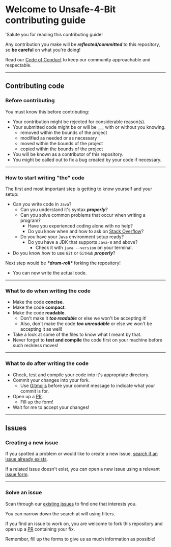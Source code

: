 # Welcome to Unsafe-4-Bit contributing guide

'Salute you for reading this contributing guide!

Any contribution you make will be ***reflected/committed*** to this repository,
so **be careful** on what you're doing!

Read our [Code of Conduct](./CODE_OF_CONDUCT.md) to keep our community approachable and respectable.

---

## Contributing code

### Before contributing

You must know this before contributing:

- Your contribution might be rejected for considerable reason(s).
- Your submitted code might be or will be ___ with or without you knowing.
  - removed within the bounds of the project
  - modified as needed or as necessary
  - moved within the bounds of the project
  - copied within the bounds of the project
- You will be known as a contributor of this repository.
- You might be called out to fix a bug created by your code if necessary.

---

### How to start writing "the" code

The first and most important step is getting to know yourself and your setup:
  - Can you write code in `Java`?
    - Can you understand it's syntax ***properly***?
    - Can you solve common problems that occur when writing a program?
      - Have you experienced coding alone with no help?
      - Do you know when and how to ask on [Stack Overflow](https://stackoverflow.com/)?
    - Do you have your `Java` environment setup ready?
      - Do you have a JDK that supports `Java-8` and above?
        - Check it with `java --version` on your terminal.
  - Do you know how to use `Git` or `GitHub` ***properly***?

Next step would be ***\*drum-roll\**** forking the repository!
  - You can now write the actual code.

---

### What to do when writing the code

  - Make the code **concise**.
  - Make the code **compact**.
  - Make the code **readable**.
    - Don't make it ***too readable*** or else we won't be accepting it!
    - Also, don't make the code ***too unreadable*** or else we won't be accepting it as well!
  - Take a look at some of the files to know what I meant by that.
  - Never forget to **test and compile** the code first on your machine before such reckless moves!

---

### What to do after writing the code

  - Check, test and compile your code into it's appropriate directory.
  - Commit your changes into your fork.
    - Use [Gitmojis](https://gitmoji.kaki87.net/) before your commit message to indicate what your commit is for.
  - Open up a [PR](https://github.com/JumperBot/Unsafe-4-Bit/compare).
    - Fill up the form!
  - Wait for me to accept your changes!

---

## Issues

### Creating a new issue

If you spotted a problem or would like to create a new issue, [search if an issue already exists](https://docs.github.com/en/github/searching-for-information-on-github/searching-on-github/searching-issues-and-pull-requests#search-by-the-title-body-or-comments).

If a related issue doesn't exist, you can open a new issue using a relevant [issue form](https://github.com/JumperBot/Unsafe-4-Bit/issues/new/choose).

---

### Solve an issue

Scan through our [existing issues](https://github.com/JumperBot/Unsafe-4-Bit/issues) to find one that interests you.

You can narrow down the search at will using filters.

If you find an issue to work on, you are welcome to fork this repository and open up a [PR](https://github.com/JumperBot/Unsafe-4-Bit/compare) containing your fix.

Remember, fill up the forms to give us as much information as possible!
